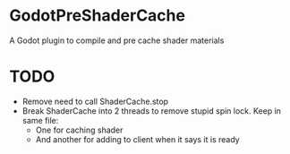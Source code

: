 # GodotPreShaderCache
A Godot plugin to compile and pre cache shader materials

# TODO

* Remove need to call ShaderCache.stop
* Break ShaderCache into 2 threads to remove stupid spin lock. Keep in same file:
	* One for caching shader
	* And another for adding to client when it says it is ready 
